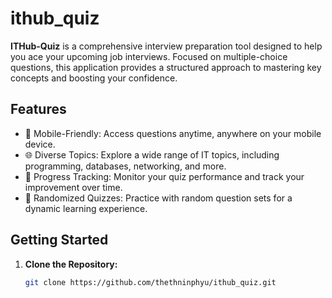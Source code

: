# ithub_quiz
**ITHub-Quiz** is a comprehensive interview preparation tool designed to help you ace your upcoming job interviews. Focused on multiple-choice questions, this application provides a structured approach to mastering key concepts and boosting your confidence. 
## Features

- 📱 Mobile-Friendly: Access questions anytime, anywhere on your mobile device.
- 🌐 Diverse Topics: Explore a wide range of IT topics, including programming, databases, networking, and more.
- 🚀 Progress Tracking: Monitor your quiz performance and track your improvement over time.
- 🔄 Randomized Quizzes: Practice with random question sets for a dynamic learning experience.

## Getting Started

1. **Clone the Repository:**
   ```bash
   git clone https://github.com/thethninphyu/ithub_quiz.git

